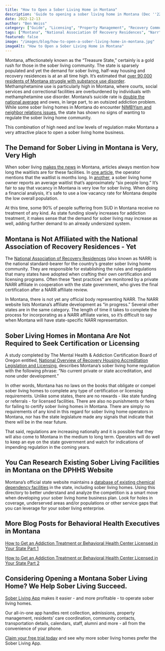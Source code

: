 ```yaml
---
title: "How to Open a Sober Living Home in Montana"
description: 'Guide to opening a sober living home in Montana (Dec ''22). Covers regulations, demand, RRAM certification & essential startup steps.'
date: 2022-12-13
author: "Ben Weiss"
category: ["Guide", "Licensing", "Property Management", "Recovery Community", "Regulations", "Sober Living Management"]
tags: ["Montana", "National Association Of Recovery Residences", "Narr", "Certificaton", "Licensing", "Dphhhs"]
featured: false
image: "/images/blog/how-to-open-a-sober-living-home-in-montana.jpg"
imageAlt: "How to Open a Sober Living Home in Montana"
---
```


Montana, affectionately known as the “Treasure State,” certainly is a gold rush for those in the sober living community. The state is sparsely populated and yet the demand for sober living, half-way housing and recovery residences is at an all time high. It’s estimated that [over 90,000 residents of Montana struggle with substance use disorder](<https://montanafreepress.org/2021/02/09/can-montana-get-a-grip-on-addiction/>). Methamphetamine use is particularly high in Montana, where courts, social services and correctional facilities are overburdened by individuals with methamphetamine use disorder. Montana’s suicide rate is [double the national average](<https://dojmt.gov/wp-content/uploads/Substance-Use-in-Montana-DOJ-FINAL-September-19th.pdf>) and owes, in large part, to an outsized addiction problem. While some sober living homes in Montana do encounter [NIMBYism and neighbor relations issues](<https://mtstandard.com/news/local/butte-spirit-center-turns-2-looks-toward-opening-women-s-recovery-home-in-2023/article_28ba8f88-c3d4-5ba1-a609-3d587e7f369b.html>), the state has shown no signs of wanting to regulate the sober living home community. 

This combination of high need and low levels of regulation make Montana a very attractive place to open a sober living home business.

## The Demand for Sober Living in Montana is Very, Very High

When sober living [makes the news](<https://www.ktvq.com/news/local-news/fire-destroys-billings-sober-living-facility>) in Montana, articles always mention how long the waitlists are for these facilities. In [one article](<https://www.montanarightnow.com/missoula/sober-living-residence-program-expands/article_41c7ae64-4f8c-11ed-89cd-0f4d69c5a9c4.html>), the operator mentions that the waitlist is months long. In [another](<https://mtstandard.com/news/local/butte-spirit-center-turns-2-looks-toward-opening-women-s-recovery-home-in-2023/article_28ba8f88-c3d4-5ba1-a609-3d587e7f369b.html>), a sober living home owner reports an average waitlist that’s approximately “six people long.” It’s fair to say that vacancy in Montana is very low for sober living. When doing a financial analysis, it's safe to use a low vacancy rate for Montana despite the low overall population. 

At this time, some 90% of people suffering from SUD in Montana receive no treatment of any kind. As state funding slowly increases for addiction treatment, it makes sense that the demand for sober living may increase as well, adding further demand to an already undersized system.

## Montana is Not Affiliated with the National Association of Recovery Residences - Yet

The [National Association of Recovery Residences](<https://narronline.org/>) (also known as NARR) is the national standard-bearer for the country’s greater sober living home community. They are responsible for establishing the rules and regulations that many states have adopted when crafting their own certification and licensing programs. Often these “best practices” are monitored by a private NARR affiliate in cooperation with the state government, who gives the final certification after a NARR affiliate review. 

In Montana, there is not yet any official body representing NARR. The NARR website lists Montana’s affiliate development as “in progress.” Several other states are in the same category. The length of time it takes to complete the process for incorporating as a NARR affiliate varies, so it’s difficult to say when Montana will have state-specific NARR representation. 

## Sober Living Homes in Montana Are Not Required to Seek Certification or Licensing

A study completed by The Mental Health & Addiction Certification Board of Oregon entitled, [National Overview of Recovery Housing Accreditation Legislation and Licensing](<https://mhacbo.org/media/NATIONAL.OVERVIEW.RECOVERY.HOUSING.January.2020.pdf>), describes Montana’s sober living home regulation with the following phrase: “No current private or state accreditation, and none under development.” 

In other words, Montana has no laws on the books that obligate or compel sober living homes to complete any type of certification or licensing requirements. Unlike some states, there are no rewards - like state funding or referrals - for licensed facilities. There are also no punishments or fees for failing to certify sober living homes in Montana. There are simply no requirements of any kind in this regard for sober living home operators in Montana, nor has the state legislature made any signals that indicate that there will be in the near future. 

That said, regulations are increasing nationally and it is possible that they will also come to Montana in the medium to long term. Operators will do well to keep an eye on the state government and watch for indications of impending regulation in the coming years. 

## You Can Research Existing Sober Living Facilities in Montana on the DPHHS Website

Montana’s official state website maintains a [database of existing chemical dependency facilities](<https://dphhs.mt.gov/amdd/substanceabuse/treatmentproviderinformation>) in the state, including sober living homes. Using this directory to better understand and analyze the competition is a smart move when developing your sober living home business plan. Look for holes in coverage, underserved areas and/or populations or other service gaps that you can leverage for your sober living enterprise. 

## More Blog Posts for Behavioral Health Executives in Montana

[How to Get an Addiction Treatment or Behavioral Health Center Licensed in Your State Part 1](<https://behavehealth.com/blog/2019/9/23/how-to-get-an-addiction-treatment-or-behavioral-health-center-licensed-in-your-statepart-1>)

[How to Get an Addiction Treatment or Behavioral Health Center Licensed in Your State Part 2](<https://behavehealth.com/blog/2019/10/9/how-to-get-an-addiction-treatment-center-licensed-in-your-statepart-2>)

## Considering Opening a Montana Sober Living Home? We Help Sober Living Succeed. 

[Sober Living App](</>) makes it easier - and more profitable - to operate sober living homes. 

Our all-in-one app handles rent collection, admissions, property management, residents’ care coordination, community contacts, transportation details, calendars, staff, alumni and more - all from the convenience of your phone. 

[Claim your free trial today](<https://behavehealth.com/get-started>) and see why more sober living homes prefer the Sober Living App.